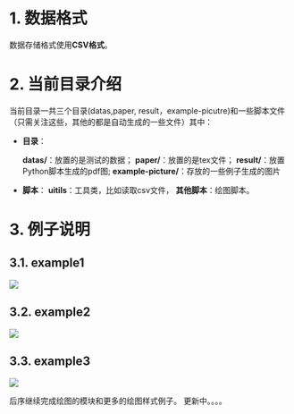 
# 1. 数据格式

数据存储格式使用**CSV格式**。

# 2. 当前目录介绍

当前目录一共三个目录(datas,paper, result，example-picutre)和一些脚本文件（只需关注这些，其他的都是自动生成的一些文件）其中：

* **目录**：
  
    **datas/**：放置的是测试的数据；
    **paper/**：放置的是tex文件；
    **result/**：放置Python脚本生成的pdf图;
    **example-picture/**：存放的一些例子生成的图片

* **脚本**：
    **uitils**：工具类，比如读取csv文件，
    **其他脚本**：绘图脚本。

# 3. 例子说明

## 3.1. example1

![](../plot-script/example-picture/example.png)

## 3.2. example2

![](../plot-script/example-picture/example2.png)

## 3.3. example3

![](../plot-script/example-picture/example3.png)

后序继续完成绘图的模块和更多的绘图样式例子。
更新中。。。。

